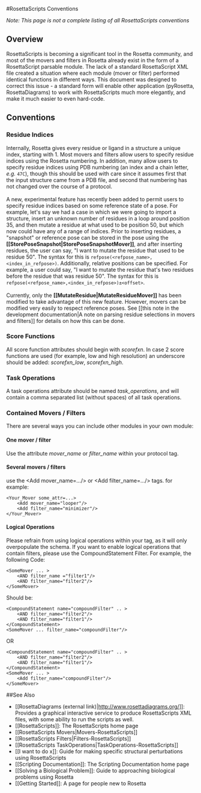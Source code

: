 #RosettaScripts Conventions

*Note: This page is not a complete listing of all RosettaScripts conventions*

Overview
--------

RosettaScripts is becoming a significant tool in the Rosetta community, and most of the movers and filters in Rosetta already exist in the form of a RosettaScript parsable module. The lack of a standard RosettaScript XML file created a situation where each module (mover or filter) performed identical functions in different ways. This document was designed to correct this issue - a standard form will enable other application (pyRosetta, RosettaDiagrams) to work with RosettaScripts much more elegantly, and make it much easier to even hard-code.

Conventions
-----------

### Residue Indices

Internally, Rosetta gives every residue or ligand in a structure a unique index, starting with 1.  Most movers and filters allow users to specify residue indices using the Rosetta numbering.  In addition, many allow users to specify residue indices using PDB numbering (an index and a chain letter, <i>e.g.</i> ```47C```), though this should be used with care since it assumes first that the input structure came from a PDB file, and second that numbering has not changed over the course of a protocol.<br/><br/>
A new, experimental feature has recently been added to permit users to specify residue indices based on some reference state of a pose.  For example, let's say we had a case in which we were going to import a structure, insert an unknown number of residues in a loop around position 35, and then mutate a residue at what used to be position 50, but which now could have any of a range of indices.  Prior to inserting residues, a "snapshot" or reference pose can be stored in the pose using the **[[StorePoseSnapshot|StorePoseSnapshotMover]]**, and after inserting residues, the user can say, "I want to mutate the residue that used to be residue 50".  The syntax for this is ```refpose(<refpose_name>,<index_in_refpose>)```.  Additionally, relative positions can be specified.  For example, a user could say, "I want to mutate the residue that's two residues before the residue that was residue 50".  The syntax for this is ```refpose(<refpose_name>,<index_in_refpose>)±<offset>```.<br/><br/>
Currently, only the **[[MutateResidue|MutateResidueMover]]** has been modified to take advantage of this new feature.  However, movers can be modified very easily to respect reference poses.  See [[this note in the development documentation|A note on parsing residue selections in movers and filters]] for details on how this can be done.

### Score Functions

All score function attributes should begin with *scorefxn*. In case 2 score functions are used (for example, low and high resolution) an underscore should be added: *scorefxn\_low*, *scorefxn\_high*.

### Task Operations

A task operations attribute should be named *task\_operations*, and will contain a comma separated list (without spaces) of all task operations.

### Contained Movers / Filters

There are several ways you can include other modules in your own module:

#### One mover / filter

Use the attribute *mover\_name* or *filter\_name* within your protocol tag.

#### Several movers / filters

use the \<Add mover\_name=.../\> or \<Add filter\_name=.../\> tags. for example:

    <Your_Mover some_attr=...>
        <Add mover_name="looper"/>
        <Add filter_name="minimizer"/>
    </Your_Mover>

#### Logical Operations

Please refrain from using logical operations within your tag, as it will only overpopulate the schema. If you want to enable logical operations that contain filters, please use the CompoundStatement Filter. For example, the following Code:

    <SomeMover ... >
        <AND filter_name ="filter1"/>
        <AND filter_name="filter2"/>
    </SomeMover>

Should be:

    <CompoundStatement name="compoundFilter" .. >
        <AND filter_name="filter2"/>
        <AND filter_name="filter1"/>
    </CompoundStatement>
    <SomeMover ... filter_name="compoundFilter"/>

OR

    <CompoundStatement name="compoundFilter" .. >
        <AND filter_name="filter2"/>
        <AND filter_name="filter1"/>
    </CompoundStatement>
    <SomeMover ... >
        <Add filter_name="compoundFilter"/>
    </SomeMover>

##See Also

* [[RosettaDiagrams (external link)|http://www.rosettadiagrams.org/]]: Provides a graphical interactive service to produce RosettaScripts XML files, with some ability to run the scripts as well.
* [[RosettaScripts]]: The RosettaScripts home page
* [[RosettaScripts Movers|Movers-RosettaScripts]]
* [[RosettaScripts Filters|Filters-RosettaScripts]]
* [[RosettaScripts TaskOperations|TaskOperations-RosettaScripts]]
* [[I want to do x]]: Guide for making specific structural perturbations using RosettaScripts
* [[Scripting Documentation]]: The Scripting Documentation home page
* [[Solving a Biological Problem]]: Guide to approaching biological problems using Rosetta
* [[Getting Started]]: A page for people new to Rosetta